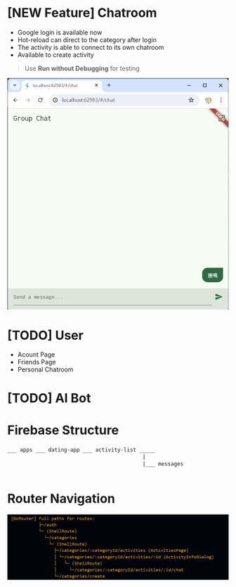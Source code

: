# [NEW Feature] Chatroom
* Google login is available now
* Hot-reload can direct to the category after login 
* The activity is able to connect to its own chatroom
* Available to create activity

> Use **Run without Debugging** for testing

![alt text](image-2.png)

# [TODO] User 
* Acount Page
* Friends Page
* Personal Chatroom

# [TODO] AI Bot

# Firebase Structure
```
___ apps ___ dating-app ___ activity-list _____
                                           |
                                           |___ messages
                    
```

# Router Navigation 
![alt text](image-3.png)
